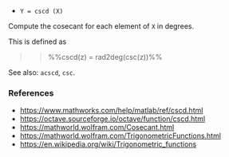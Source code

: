 * `Y = cscd (X)`

Compute the cosecant for each element of `X` in degrees.

This is defined as

>> %%cscd(z) = rad2deg(csc(z))%%

See also: `acscd`, `csc`.

### References

* https://www.mathworks.com/help/matlab/ref/cscd.html
* https://octave.sourceforge.io/octave/function/cscd.html
* https://mathworld.wolfram.com/Cosecant.html
* https://mathworld.wolfram.com/TrigonometricFunctions.html
* https://en.wikipedia.org/wiki/Trigonometric_functions
